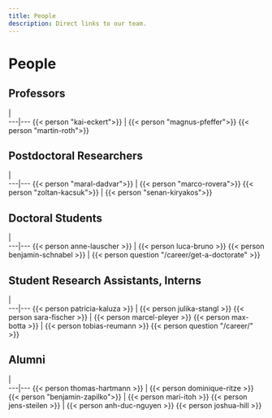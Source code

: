 ```yaml
---
title: People
description: Direct links to our team.
---
```

# People

## Professors
   |   
---|---
{{< person "kai-eckert">}} | {{< person "magnus-pfeffer">}}
{{< person "martin-roth">}}

## Postdoctoral Researchers
   |   
---|---
{{< person "maral-dadvar">}} | {{< person "marco-rovera">}}
{{< person "zoltan-kacsuk">}} | {{< person "senan-kiryakos">}} 
 
## Doctoral Students

   |   
---|---
{{< person anne-lauscher >}}  | {{< person luca-bruno >}}
{{< person benjamin-schnabel >}}  | {{< person question  "/career/get-a-doctorate" >}}


## Student Research Assistants, Interns

   |   
---|---
{{< person patricia-kaluza >}} | {{< person julika-stangl >}}
{{< person sara-fischer >}} | {{< person marcel-pleyer >}}
{{< person max-botta >}} | {{< person tobias-reumann >}}
{{< person question   "/career/" >}}

## Alumni

   |   
---|---
{{< person thomas-hartmann >}}  | {{< person dominique-ritze >}}
{{< person "benjamin-zapilko">}} | {{< person mari-itoh >}}
{{< person jens-steilen >}}  | {{< person anh-duc-nguyen >}}
{{< person joshua-hill >}}
